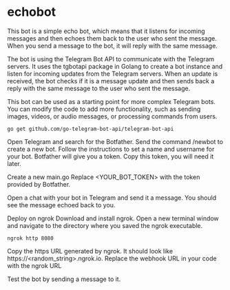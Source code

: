 # echobot

 This bot is a simple echo bot, which means that it listens for incoming messages and then echoes them back to the user who sent the message. When you send a message to the bot, it will reply with the same message.

 The bot is using the Telegram Bot API to communicate with the Telegram servers. It uses the tgbotapi package in Golang to create a bot instance and listen for incoming updates from the Telegram servers. When an update is received, the bot checks if it is a message update and then sends back a reply with the same message to the user who sent the message.

 This bot can be used as a starting point for more complex Telegram bots. You can modify the code to add more functionality, such as sending images, videos, or audio messages, or processing commands from users.

`go get github.com/go-telegram-bot-api/telegram-bot-api`

 Open Telegram and search for the Botfather.
 Send the command /newbot to create a new bot.
 Follow the instructions to set a name and username for your bot.
 Botfather will give you a token. Copy this token, you will need it later.

 Create a new  main.go 
 Replace <YOUR_BOT_TOKEN> with the token provided by Botfather.

 Open a chat with your bot in Telegram and send it a message.
 You should see the message echoed back to you.

 Deploy on ngrok
 Download and install ngrok.
 Open a new terminal window and navigate to the directory where you saved the ngrok executable.
 
 `ngrok http 8080`

 Copy the https URL generated by ngrok. It should look like https://<random_string>.ngrok.io.
 Replace the webhook URL in your code with the ngrok URL

 Test the bot by sending a message to it.
